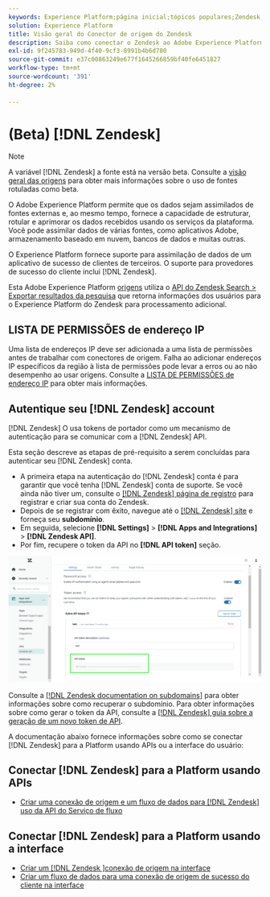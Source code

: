 ```yaml
---
keywords: Experience Platform;página inicial;tópicos populares;Zendesk;zendesk
solution: Experience Platform
title: Visão geral do Conector de origem do Zendesk
description: Saiba como conectar o Zendesk ao Adobe Experience Platform usando APIs ou a interface do usuário.
exl-id: 9f245783-949d-4f40-9cf3-8991b4b6d780
source-git-commit: e37c00863249e677f1645266859bf40fe6451827
workflow-type: tm+mt
source-wordcount: '391'
ht-degree: 2%

---
```


# (Beta) [!DNL Zendesk]

>[!NOTE]
>
>A variável [!DNL Zendesk] a fonte está na versão beta. Consulte a [visão geral das origens](../../home.md#terms-and-conditions) para obter mais informações sobre o uso de fontes rotuladas como beta.

O Adobe Experience Platform permite que os dados sejam assimilados de fontes externas e, ao mesmo tempo, fornece a capacidade de estruturar, rotular e aprimorar os dados recebidos usando os serviços da plataforma. Você pode assimilar dados de várias fontes, como aplicativos Adobe, armazenamento baseado em nuvem, bancos de dados e muitas outras.

O Experience Platform fornece suporte para assimilação de dados de um aplicativo de sucesso de clientes de terceiros. O suporte para provedores de sucesso do cliente inclui [!DNL Zendesk].

Esta Adobe Experience Platform [origens](https://experienceleague.adobe.com/docs/experience-platform/sources/home.html?lang=pt-BR) utiliza o [API do Zendesk Search > Exportar resultados da pesquisa](https://developer.zendesk.com/api-reference/ticketing/ticket-management/search/#export-search-results) que retorna informações dos usuários para o Experience Platform do Zendesk para processamento adicional.

## LISTA DE PERMISSÕES de endereço IP

Uma lista de endereços IP deve ser adicionada a uma lista de permissões antes de trabalhar com conectores de origem. Falha ao adicionar endereços IP específicos da região à lista de permissões pode levar a erros ou ao não desempenho ao usar origens. Consulte a [LISTA DE PERMISSÕES de endereço IP](../../ip-address-allow-list.md) para obter mais informações.

## Autentique seu [!DNL Zendesk] account

[!DNL Zendesk] O usa tokens de portador como um mecanismo de autenticação para se comunicar com a [!DNL Zendesk] API.

Esta seção descreve as etapas de pré-requisito a serem concluídas para autenticar seu [!DNL Zendesk] conta.

* A primeira etapa na autenticação do [!DNL Zendesk] conta é para garantir que você tenha [!DNL Zendesk] conta de suporte. Se você ainda não tiver um, consulte o [[!DNL Zendesk] página de registro](https://www.zendesk.com/register/) para registrar e criar sua conta do Zendesk.
* Depois de se registrar com êxito, navegue até o [[!DNL Zendesk] site](https://www.zendesk.com/login/) e forneça seu **subdomínio**.
* Em seguida, selecione **[!DNL Settings]** > **[!DNL Apps and Integrations]** > **[!DNL Zendesk API]**.
* Por fim, recupere o token da API no **[!DNL API token]** seção.

![Token de API do Zendesk](../../images/tutorials/create/zendesk/zendesk-api-tokens.png)

Consulte a [[!DNL Zendesk documentation on subdomains]](https://support.zendesk.com/hc/en-us/articles/4409381383578-Where-can-I-find-my-Zendesk-subdomain-) para obter informações sobre como recuperar o subdomínio. Para obter informações sobre como gerar o token da API, consulte a [[!DNL Zendesk] guia sobre a geração de um novo token de API](https://support.zendesk.com/hc/en-us/articles/4408889192858-Generating-a-new-API-token).

A documentação abaixo fornece informações sobre como se conectar [!DNL Zendesk] para a Platform usando APIs ou a interface do usuário:

## Conectar [!DNL Zendesk] para a Platform usando APIs

* [Criar uma conexão de origem e um fluxo de dados para [!DNL Zendesk] uso da API do Serviço de fluxo](../../tutorials/api/create/customer-success/zendesk.md)

## Conectar [!DNL Zendesk] para a Platform usando a interface

* [Criar um [!DNL Zendesk ]conexão de origem na interface](../../tutorials/ui/create/customer-success/zendesk.md)
* [Criar um fluxo de dados para uma conexão de origem de sucesso do cliente na interface](../../tutorials/ui/dataflow/customer-success.md)
